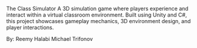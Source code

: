 The Class Simulator
A 3D simulation game where players experience and interact within a virtual classroom environment. Built using Unity and C#, this project showcases gameplay mechanics, 3D environment design, and player interactions.

By: 
Reemy Halabi
Michael Trifonov
